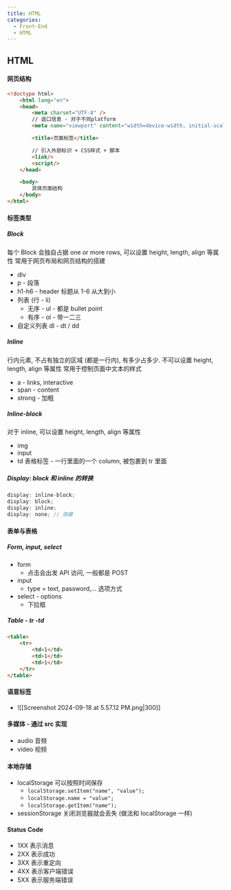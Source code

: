 ```yaml
---
title: HTML
categories:
  - Front-End
  - HTML
---
```


## HTML

#### 网页结构

```html
<!doctype html>
	<html lang="en">
	<head>
		<meta charset="UTF-8" />
		// 适口信息 - 对于不同platform
		<meta name="viewport" content="width=device-width, initial-scale=1.0" />

		<title>页面标签</title>

		// 引入外部标识 + CSS样式 + 脚本
		<link/>
		<script/>
	</head>

	<body>
		具体页面结构
	</body>
</html>
```

#### 标签类型

##### Block

每个 Block 会独自占据 one or more rows, 可以设置 height, length, align 等属性
常用于网页布局和网页结构的搭建

- div
- p - 段落
- h1-h6 - header 标题从 1-6 从大到小
- 列表 (行 - li)
  - 无序 - ul - 都是 bullet point
  - 有序 - ol - 带一二三
- 自定义列表 dl - dt / dd

##### Inline

行内元素, 不占有独立的区域 (都是一行内), 有多少占多少. 不可以设置 height, length, align 等属性
常用于控制页面中文本的样式

- a - links, interactive
- span - content
- strong - 加粗

##### Inline-block

对于 inline, 可以设置 height, length, align 等属性

- img
- input
- td 表格标签 - 一行里面的一个 column, 被包裹到 tr 里面

##### Display: block 和 inline 的转换

```cs
display: inline-block;
display: block;
display: inline;
display: none; // 隐藏
```

#### 表单与表格

##### Form, input, select

- form
  - 点击会出发 API 访问, 一般都是 POST
- input
  - type = text, password,... 选项方式
- select - options
  - 下拉框

##### Table - tr -td

```html
<table>
	<tr>
		<td>1</td>
		<td>1</td>
		<td>1</td>
	</tr>
</table>
```

#### 语意标签

- ![[Screenshot 2024-09-18 at 5.57.12 PM.png|300]]

#### 多媒体 - 通过 src 实现

- audio 音频
- video 视频

#### 本地存储

- localStorage 可以按照时间保存
  - `localStorage.setItem("name", "value");`
  - `localStorage.name = "value";`
  - `localStorage.getItem("name");`
- sessionStorage 关闭浏览器就会丢失 (做法和 localStorage 一样)

#### Status Code

- 1XX 表示消息
- 2XX 表示成功
- 3XX 表示重定向
- 4XX 表示客户端错误
- 5XX 表示服务端错误
